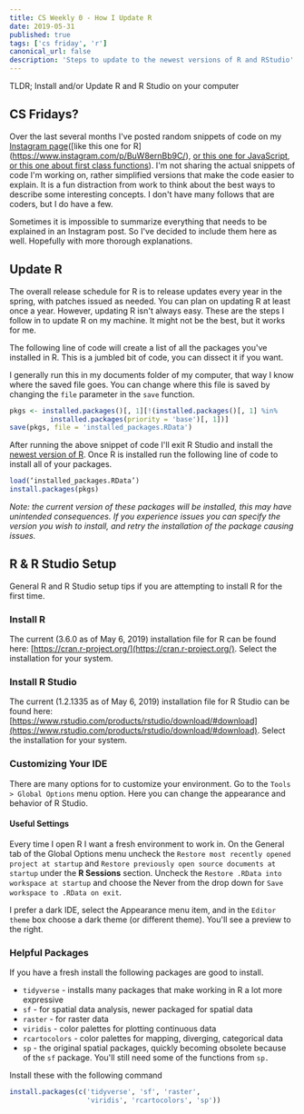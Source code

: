 ```yaml
---
title: CS Weekly 0 - How I Update R
date: 2019-05-31
published: true
tags: ['cs friday', 'r']
canonical_url: false
description: 'Steps to update to the newest versions of R and RStudio'
---
```


TLDR; Install and/or Update R and R Studio on your computer

## CS Fridays?

Over the last several months I've posted random snippets of code on my [Instagram page](https://instagram.com/_gritts_)([like this one for R](https://www.instagram.com/p/BuW8ernBb9C/), [or this one for JavaScript](https://www.instagram.com/p/Bh7u4SjF19G/), [or this one about first class functions](https://www.instagram.com/p/BhzimtCFG-8/)). I'm not sharing the actual snippets of code I'm working on, rather simplified versions that make the code easier to explain. It is a fun distraction from work to think about the best ways to describe some interesting concepts. I don't have many follows that are coders, but I do have a few. 

Sometimes it is impossible to summarize everything that needs to be explained in an Instagram post. So I've decided to include them here as well. Hopefully with more thorough explanations.

## Update R

The overall release schedule for R is to release updates every year in the spring, with patches issued as needed. You can plan on updating R at least once a year. However, updating R isn't always easy. These are the steps I follow in to update R on my machine. It might not be the best, but it works for me. 

The following line of code will create a list of all the packages you've installed in R. This is a jumbled bit of code, you can dissect it if you want. 

I generally run this in my documents folder of my computer, that way I know where the saved file goes. You can change where this file is saved by changing the `file` parameter in the `save` function.

```r
pkgs <- installed.packages()[, 1][!(installed.packages()[, 1] %in%
          installed.packages(priority = 'base')[, 1])]
save(pkgs, file = 'installed_packages.RData')
```

After running the above snippet of code I'll exit R Studio and install the [newest version of R](https://cran.r-project.org/). Once R is installed run the following line of code to install all of your packages.

```r
load(‘installed_packages.RData’)
install.packages(pkgs)
```

*Note: the current version of these packages will be installed, this may have unintended consequences. If you experience issues you can specify the version you wish to install, and retry the installation of the package causing issues.*

## R & R Studio Setup

General R and R Studio setup tips if you are attempting to install R for the first time.

### Install R

The current (3.6.0 as of May 6, 2019) installation file for R can be found here: [https://cran.r-project.org/](https://cran.r-project.org/). Select the installation for your system. 

### Install R Studio

The current (1.2.1335 as of May 6, 2019) installation file for R Studio can be found here: [https://www.rstudio.com/products/rstudio/download/#download](https://www.rstudio.com/products/rstudio/download/#download). Select the installation for your system.

### Customizing Your IDE

There are many options for to customize your environment. Go to the `Tools > Global Options` menu option. Here you can change the appearance and behavior of R Studio.

#### Useful Settings

Every time I open R I want a fresh environment to work in. On the General tab of the Global Options menu uncheck the `Restore most recently opened project at startup` and `Restore previously open source documents at startup` under the **R Sessions** section. Uncheck the `Restore .RData into workspace at startup` and choose the Never from the drop down for `Save workspace to .RData on exit`.

I prefer a dark IDE, select the Appearance menu item, and in the `Editor theme` box choose a dark theme (or different theme). You'll see a preview to the right.

### Helpful Packages

If you have a fresh install the following packages are good to install.

- `tidyverse` - installs many packages that make working in R a lot more expressive
- `sf` - for spatial data analysis, newer packaged for spatial data
- `raster` - for raster data
- `viridis` - color palettes for plotting continuous data
- `rcartocolors` - color palettes for mapping, diverging, categorical data
- `sp` - the original spatial packages, quickly becoming obsolete because of the `sf` package. You'll still need some of the functions from `sp.`

Install these with the following command

```r
install.packages(c('tidyverse', 'sf', 'raster',
                   'viridis', 'rcartocolors', 'sp'))
```